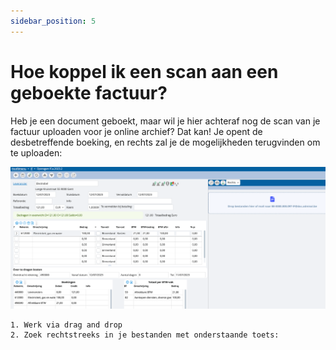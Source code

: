 ```yaml
---
sidebar_position: 5
---
```


# Hoe koppel ik een scan aan een geboekte factuur? 

Heb je een document geboekt, maar wil je hier achteraf nog de scan van je factuur uploaden voor je online archief? Dat kan! Je opent de desbetreffende boeking, en rechts zal je de mogelijkheden terugvinden om te uploaden: 

![alt text](image-14.png)

    1. Werk via drag and drop
    2. Zoek rechtstreeks in je bestanden met onderstaande toets: 
	